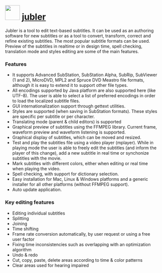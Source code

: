 ﻿# <img src="https://cdn.rawgit.com/chocolatey/chocolatey-coreteampackages/a8fa14d8c3ca49fd8bd8f856d9091b1a9103ada1/icons/jubler.png" width="48" height="48"/> [jubler](https://chocolatey.org/packages/jubler)


Jubler is a tool to edit text-based subtitles.
It can be used as an authoring software for new subtitles or as a tool to convert, transform, correct and refine existing subtitles.
The most popular subtitle formats can be used.
Preview of the subtitles in realtime or in design time, spell checking, translation mode and styles editing are some of the main features.

### Features
* It supports Advanced SubStation, SubStation Alpha, SubRip, SubViewer (1 and 2), MicroDVD, MPL2
and Spruce DVD Meastro file formats, although it is easy to extend it to support other file types.
* All encodings supported by Java platform are also supported here (like UTF-8).
The user is able to select a list of preferred encodings in order to load the localized subtitle files.
* GUI internationalization support through gettext utilities.
* Styles are supported (when saving in SubStation formats). These styles are specific per subtitle or per character.
* Translating mode (parent & child editors) is supported
* Graphical preview of subtitles using the FFMPEG library. Current frame, waveform preview and waveform listening is supported.
* Graphical display of subtitles, which can be moved and resized.
* Test and play the subtitles file using a video player (mplayer). While in playing mode the user is able to freely edit the subtitles
(and inform the player of this change), add a new subtitle in real time or synchonize subtitles with the movie.
* Mark subtitles with different colors, either when editing or real time when playing the video.
* Spell checking, with support for dictionary selection.
* Easy installation for Mac, Linux & Windows platforms and a generic installer for all other platforms
(without FFMPEG support).
* Auto update application.

### Key editing features
* Editing individual subtitles
* Splitting
* Joining
* Time shifting
* Frame rate conversion automatically, by user request or using a free user factor
* Fixing time inconsistencies such as overlapping with an optimization algorithm
* Undo & redo
* Cut, copy, paste, delete areas according to time & color patterns
* Clear areas used for hearing impaired

